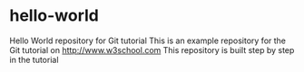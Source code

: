# hello-world
Hello World repository for Git tutorial
This is an example repository for the Git tutorial on http://www.w3school.com
This repository is built step by step in the tutorial